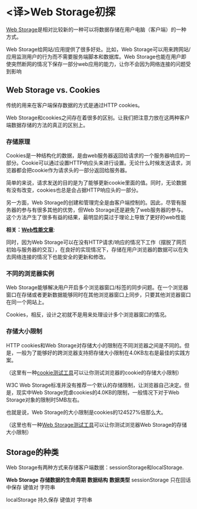 #  <译>Web Storage初探

[Web Storage](http://www.w3.org/TR/webstorage/)是相对比较新的一种可以将数据存储在用户电脑（客户端）的一种方式。

Web Storage给网站/应用提供了很多好处。比如，Web Storage可以用来跨网站/应用监测用户的行为而不需要服务端脚本和数据库。Web Storage也能在用户即使突然断网的情况下保存一部分web应用的能力，让你不会因为网络连接的问题受到影响

## Web Storage vs. Cookies

传统的用来在客户端保存数据的方式是通过HTTP cookies。

Web Storage和cookies之间存在着很多的区别。让我们把注意力放在这两种客户端数据存储的方法的真正的区别上。

### 存储原理

Cookies是一种结构化的数据，是由web服务器返回给请求的一个服务器响应的一部分。Cookie可以通过设置HTTP响应头来进行设置。无论什么时候发送请求，浏览器都会把cookie作为请求头的一部分返回给服务器。

简单的来说，请求发送的目的是为了能够更新cookie里面的值。同时，无论数据有没有改变，cookies也总是会占据HTTP响应头的一部分。

另一方面，Web Storage的创建和管理完全是由客户端控制的。因此，尽管有服务器的参与有很多其他的优势，但Web Storage还是避免了web服务器的参与。这个方法产生了很多有益的结果，最明显的莫过于理论上导致了更好的web性能

**相关：[Web性能文章](http://sixrevisions.com/category/web-performance/)**:

同时，因为Web Storage可以在没有HTTP请求/响应的情况下工作（摆脱了网页初始与服务器的交互），在良好的实现情况下，存储在用户浏览器的数据可以在失去网络连接的情况下也能安全的更新和修改。

### 不同的浏览器实例

Web Storage能够解决用户开启多个浏览器窗口/标签的同步问题。在一个浏览器窗口在存储或者更新数据能够同时在其他浏览器窗口上同步，只要其他浏览器窗口在同一个网站上。

Cookies，相反，设计之初就不是用来处理设计多个浏览器窗口的情况。

### 存储大小限制

HTTP cookies和Web Storage对存储大小的限制在不同浏览器之间是不同的。但是，一般为了能够好的跨浏览器支持把存储大小限制在4.0KB左右是最佳的实践方案。

（这里有一种[cookie测试工具](http://browsercookielimits.squawky.net/)可以让你测试浏览器的cookie的存储大小限制）

W3C Web Storage标准并没有推荐一个默认的存储限制，让浏览器自己决定。但是，现实中Web Storage完虐cookies的4.0KB的限制，一般情况下对于Web Storage对象的限制时5MB左右。

也就是说，Web Storage的大小限制是cookies的124527%倍那么大。

（这里也有一种[Web Storage测试工具](http://dev-test.nemikor.com/web-storage/support-test/)可以让你测试浏览器Web Storage的存储大小限制）

## Storage的种类

Web Storage有两种方式来存储客户端数据：sessionStorage和localStorage.

**Web Storage** **存储数据的生命周期**  **数据结构** **数据类型**
sessionStorage   只在回话中保存     键值对  字符串

localStorage     持久保存      键值对   字符串


